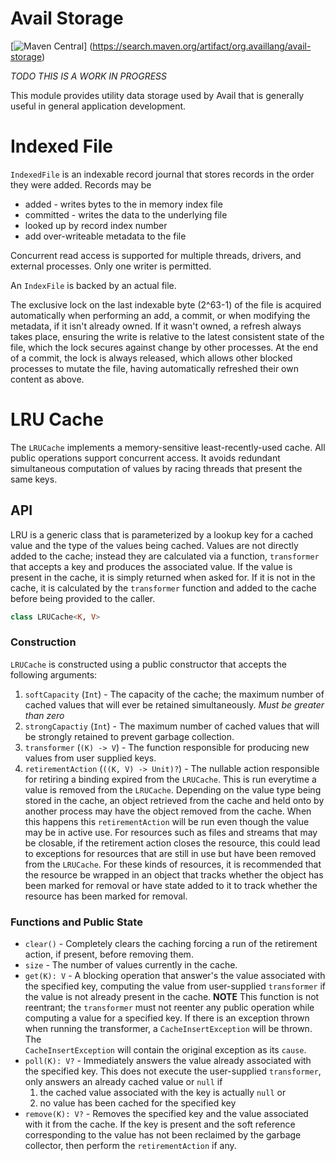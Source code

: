 Avail Storage
===============================================================================
[![Maven Central](https://img.shields.io/badge/maven--central-v1.1.1-0f824e)]
(https://search.maven.org/artifact/org.availlang/avail-storage)

*TODO THIS IS A WORK IN PROGRESS*

This module provides utility data storage used by Avail that is generally useful
in general application development.

Indexed File
===============================================================================
`IndexedFile` is an indexable record journal that stores records in the order 
they were added. Records may be 
 * added - writes bytes to the in memory index file
 * committed - writes the data to the underlying file
 * looked up by record index number 
 * add over-writeable metadata to the file
 
Concurrent read access is supported for multiple threads, drivers, and external
processes. Only one writer is permitted.

An `IndexFile` is backed by an actual file.

The exclusive lock on the last indexable byte (2^63-1) of the file is acquired 
automatically when performing an add, a commit, or when modifying the metadata, 
if it isn't already owned. If it wasn't owned, a refresh always takes place, 
ensuring the write is relative to the latest consistent state of the file, 
which the lock secures against change by other processes.  At the end of a 
commit, the lock is always released, which allows other blocked processes to 
mutate the file, having automatically refreshed their own content as above.

LRU Cache
===============================================================================
The `LRUCache` implements a memory-sensitive least-recently-used cache. All
public operations support concurrent access. It avoids redundant simultaneous
computation of values by racing threads that present the same keys.

## API
LRU is a generic class that is parameterized by a lookup key for a cached value
and the type of the values being cached. Values are not directly added to the
cache; instead they are calculated via a function, `transformer` that accepts a
key and produces the associated value. If the value is present in the cache, it
is simply returned when asked for. If it is not in the cache, it is calculated
by the `transformer` function and added to the cache before being provided to
the caller.

```kotlin
class LRUCache<K, V>
```

### Construction
`LRUCache` is constructed using a public constructor that accepts the following
arguments:
1. `softCapacity` (`Int`) - The capacity of the cache; the maximum number of
   cached values that will ever be retained simultaneously. *Must be
   greater than zero*
2. `strongCapactiy` (`Int`) - The maximum number of cached values that will be
   strongly retained to prevent garbage collection.
3. `transformer` (`(K) -> V`) - The function responsible for producing new
   values from user supplied keys.
4. `retirementAction` (`((K, V) -> Unit)?`) - The nullable action responsible
   for retiring a binding expired from the `LRUCache`. This is run everytime
   a value is removed from the `LRUCache`. Depending on the value type being
   stored in the cache, an object retrieved from the cache and held onto by
   another process may have the object removed from the cache. When this
   happens this `retirementAction` will be run even though the value may be in
   active use. For resources such as files and streams that may be closable, if
   the retirement action closes the resource, this could lead to exceptions
   for resources that are still in use but have been removed from the
   `LRUCache`. For these kinds of resources, it is recommended that the
   resource be wrapped in an object that tracks whether the object has been
   marked for removal or have state added to it to track whether
   the resource has been marked for removal.

### Functions and Public State
* `clear()` - Completely clears the caching forcing a run of the retirement
  action, if present, before removing them.
* `size` - The number of values currently in the cache.
* `get(K): V` - A blocking operation that answer's the value associated with
  the specified key, computing the value from user-supplied `transformer`
  if the value is not already present in the cache. **NOTE** This function
  is not reentrant; the `transformer` must not reenter any public operation
  while computing a value for a specified key. If there is an exception thrown
  when running the transformer, a `CacheInsertException` will be thrown. The  
  `CacheInsertException` will contain the original exception as its `cause`.
* `poll(K): V?` - Immediately answers the value already associated with the
  specified key. This does not execute the user-supplied `transformer`, only
  answers an already cached value or `null` if
    1. the cached value associated with the key is actually `null` or
    2. no value has been cached for the specified key
* `remove(K): V?` - Removes the specified key and the value associated with it
  from the cache. If the key is present and the soft reference corresponding to
  the value has not been reclaimed by the garbage collector, then perform the
  `retirementAction` if any.
